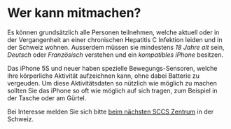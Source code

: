 Wer kann mitmachen?
===================

Es können grundsätzlich alle Personen teilnehmen, welche aktuell oder in der Vergangenheit an einer chronischen Hepatitis C Infektion leiden und in der Schweiz wohnen.
Ausserdem müssen sie mindestens _18 Jahre alt_ sein, _Deutsch_ oder _Französisch_ verstehen und ein _kompatibles iPhone_ besitzen.

Das iPhone 5S und neuer haben spezielle Bewegungs-Sensoren, welche ihre körperliche Aktivität aufzeichnen kann, ohne dabei Batterie zu vergeuden.
Um diese Aktivitätsdaten so nützlich wie möglich zu machen sollten Sie das iPhone so oft wie möglich auf sich tragen, zum Beispiel in der Tasche oder am Gürtel.

Bei Interesse melden Sie sich bitte [beim nächsten SCCS Zentrum](http://www.swisshcv.org/) in der Schweiz.
